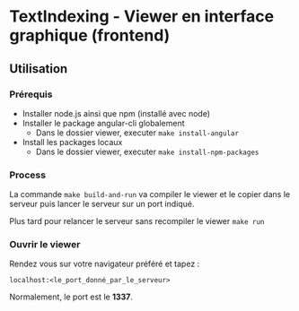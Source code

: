 # TextIndexing - Viewer en interface graphique (frontend)

## Utilisation

### Prérequis

- Installer node.js ainsi que npm (installé avec node)
- Installer le package angular-cli globalement
  - Dans le dossier viewer, executer `make install-angular`
- Install les packages locaux
  - Dans le dossier viewer, executer `make install-npm-packages`

### Process

La commande `make build-and-run` va compiler le viewer et le copier dans le serveur puis lancer le serveur sur un port indiqué.

Plus tard pour relancer le serveur sans recompiler le viewer `make run`

### Ouvrir le viewer

Rendez vous sur votre navigateur préféré et tapez : 
```
localhost:<le_port_donné_par_le_serveur>
```
Normalement, le port est le **1337**.
